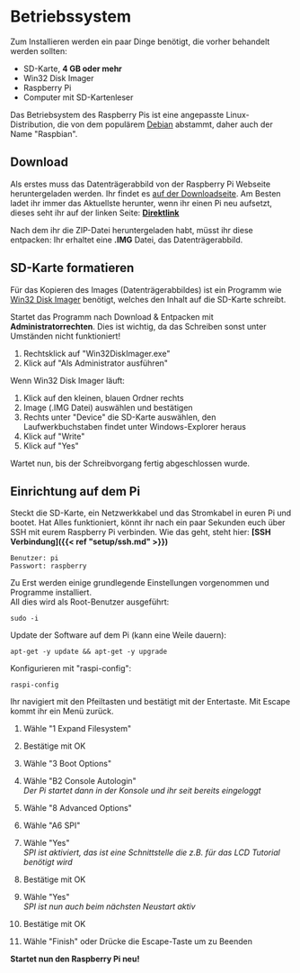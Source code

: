 # Betriebssystem

Zum Installieren werden ein paar Dinge benötigt, die vorher behandelt werden
sollten:

* SD-Karte, __4 GB oder mehr__
* Win32 Disk Imager
* Raspberry Pi
* Computer mit SD-Kartenleser

Das Betriebsystem des Raspberry Pis ist eine angepasste Linux-Distribution, die von dem
populärem [Debian](https://www.debian.org) abstammt, daher auch der Name "Raspbian".

## Download

Als erstes muss das Datenträgerabbild von der Raspberry Pi Webseite heruntergeladen werden.
Ihr findet es [auf der Downloadseite](https://www.raspberrypi.org/downloads/raspbian/).
Am Besten ladet ihr immer das Aktuellste herunter, wenn ihr einen Pi neu aufsetzt, dieses
seht ihr auf der linken Seite:
__[Direktlink](https://downloads.raspberrypi.org/raspbian_latest)__

Nach dem ihr die ZIP-Datei heruntergeladen habt, müsst ihr diese entpacken: Ihr erhaltet
eine __.IMG__ Datei, das Datenträgerabbild.

## SD-Karte formatieren

Für das Kopieren des Images (Datenträgerabbildes) ist ein Programm wie
[Win32 Disk Imager](http://sourceforge.net/projects/win32diskimager/files/Archive/Win32DiskImager-0.9.5-binary.zip/download)
benötigt, welches den Inhalt auf die SD-Karte schreibt.

Startet das Programm nach Download & Entpacken mit __Administratorrechten__. Dies ist
wichtig, da das Schreiben sonst unter Umständen nicht funktioniert!

1. Rechtsklick auf "Win32DiskImager.exe"
2. Klick auf "Als Administrator ausführen"

Wenn Win32 Disk Imager läuft:

1. Klick auf den kleinen, blauen Ordner rechts
2. Image (.IMG Datei) auswählen und bestätigen
3. Rechts unter "Device" die SD-Karte auswählen,
   den Laufwerkbuchstaben findet unter Windows-Explorer heraus
4. Klick auf "Write"
5. Klick auf "Yes"

Wartet nun, bis der Schreibvorgang fertig abgeschlossen wurde.

## Einrichtung auf dem Pi

Steckt die SD-Karte, ein Netzwerkkabel und das Stromkabel in euren Pi und bootet.
Hat Alles funktioniert, könnt ihr nach ein paar Sekunden euch über SSH mit eurem
Raspberry Pi verbinden. Wie das geht, steht hier: __[SSH Verbindung]({{< ref "setup/ssh.md" >}})__

```
Benutzer: pi
Passwort: raspberry
```

Zu Erst werden einige grundlegende Einstellungen vorgenommen und Programme installiert.  
All dies wird als Root-Benutzer ausgeführt:
```
sudo -i
```

Update der Software auf dem Pi (kann eine Weile dauern):
```
apt-get -y update && apt-get -y upgrade
```

Konfigurieren mit "raspi-config":
```
raspi-config
```

Ihr navigiert mit den Pfeiltasten und bestätigt mit der Entertaste. Mit Escape
kommt ihr ein Menü zurück.

1. Wähle "1 Expand Filesystem"
2. Bestätige mit OK


1. Wähle "3 Boot Options"
2. Wähle "B2 Console Autologin"  
   _Der Pi startet dann in der Konsole und ihr seit bereits eingeloggt_


1. Wähle "8 Advanced Options"
2. Wähle "A6 SPI"
3. Wähle "Yes"  
   _SPI ist aktiviert, das ist eine Schnittstelle die z.B. für das LCD Tutorial
   benötigt wird_
4. Bestätige mit OK
5. Wähle "Yes"  
   _SPI ist nun auch beim nächsten Neustart aktiv_
6. Bestätige mit OK
7. Wähle "Finish" oder Drücke die Escape-Taste um zu Beenden

__Startet nun den Raspberry Pi neu!__
